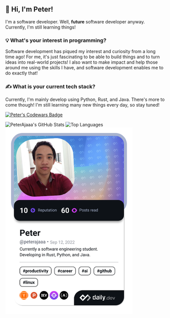 ## 👋 Hi, I'm Peter! 
I'm a software developer. Well, **future** software developer anyway. Currently, I'm still learning things!

### 💡 What's your interest in programming?
Software development has piqued my interest and curiosity from a long time ago! For me, it's just fascinating to be able to build things and to turn ideas into real-world projects! I also want to make impact and help those around me using the skills I have, and software development enables me to do exactly that!

### ✍️ What is your current tech stack?
Currently, I'm mainly develop using Python, Rust, and Java. There's more to come though! I'm still learning many new things every day, so stay tuned!

<a href="https://www.codewars.com/users/PeterAjaaa"><img src="https://www.codewars.com/users/PeterAjaaa/badges/large" alt="Peter's Codewars Badge"/></a>

![PeterAjaaa's GitHub Stats](https://github-readme-stats.vercel.app/api?username=PeterAjaaa&show_icons=true&theme=react)
![Top Languages](https://github-readme-stats.vercel.app/api/top-langs/?username=PeterAjaaa&layout=compact&theme=react)
<a href="https://app.daily.dev/peterajaaa"><img src="https://github.com/PeterAjaaa/PeterAjaaa/blob/main/devcard.png" width="400" alt="Peter's Dev Card"/></a>
<!---
PeterAjaaa/PeterAjaaa is a ✨ special ✨ repository because its `README.md` (this file) appears on your GitHub profile.
You can click the Preview link to take a look at your changes.
--->
